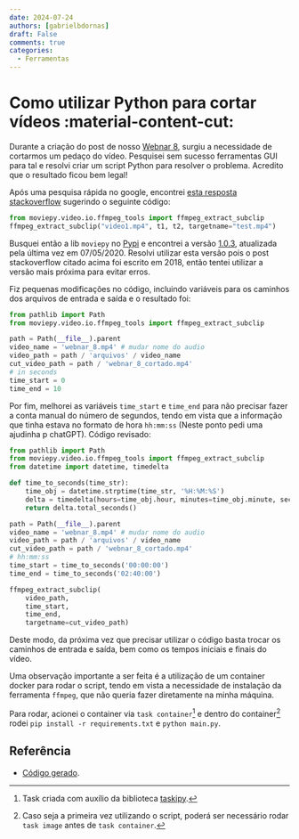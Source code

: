 ```yaml
---
date: 2024-07-24
authors: [gabrielbdornas]
draft: False
comments: true
categories:
  - Ferramentas
---
```


# Como utilizar Python para cortar vídeos :material-content-cut:

Durante a criação do post de nosso [Webnar 8](./20240712_webnar_automatiza_mg_8.md), surgiu a necessidade de cortarmos um pedaço do vídeo.
Pesquisei sem sucesso ferramentas GUI para tal e resolvi criar um script Python para resolver o problema.
Acredito que o resultado ficou bem legal!

<!-- more -->

Após uma pesquisa rápida no google, encontrei [esta resposta stackoverflow](https://stackoverflow.com/a/49697025/11755155) sugerindo o seguinte código:

```python
from moviepy.video.io.ffmpeg_tools import ffmpeg_extract_subclip
ffmpeg_extract_subclip("video1.mp4", t1, t2, targetname="test.mp4")
```

Busquei então a lib `moviepy` no [Pypi](https://pypi.org) e encontrei a versão [1.0.3](https://pypi.org/project/moviepy/1.0.3/), atualizada pela última vez em 07/05/2020. Resolvi utilizar esta versão pois o post stackoverflow citado acima foi escrito em 2018, então tentei utilizar a versão mais próxima para evitar erros.

Fiz pequenas modificações no código, incluindo variáveis para os caminhos dos arquivos de entrada e saída e o resultado foi:

```python
from pathlib import Path
from moviepy.video.io.ffmpeg_tools import ffmpeg_extract_subclip

path = Path(__file__).parent
video_name = 'webnar_8.mp4' # mudar nome do audio
video_path = path / 'arquivos' / video_name
cut_video_path = path / 'webnar_8_cortado.mp4'
# in seconds
time_start = 0
time_end = 10
```

Por fim, melhorei as variáveis `time_start` e `time_end` para não precisar fazer a conta manual do número de segundos, tendo em vista que a informação que tinha estava no formato de hora `hh:mm:ss` (Neste ponto pedi uma ajudinha p chatGPT). Código revisado:

```python
from pathlib import Path
from moviepy.video.io.ffmpeg_tools import ffmpeg_extract_subclip
from datetime import datetime, timedelta

def time_to_seconds(time_str):
    time_obj = datetime.strptime(time_str, '%H:%M:%S')
    delta = timedelta(hours=time_obj.hour, minutes=time_obj.minute, seconds=time_obj.second)
    return delta.total_seconds()

path = Path(__file__).parent
video_name = 'webnar_8.mp4' # mudar nome do audio
video_path = path / 'arquivos' / video_name
cut_video_path = path / 'webnar_8_cortado.mp4'
# hh:mm:ss
time_start = time_to_seconds('00:00:00')
time_end = time_to_seconds('02:40:00')

ffmpeg_extract_subclip(
    video_path,
    time_start,
    time_end,
    targetname=cut_video_path)
```

Deste modo, da próxima vez que precisar utilizar o código basta trocar os caminhos de entrada e saída, bem como os tempos iniciais e finais do vídeo.

Uma observação importante a ser feita é a utilização de um container docker para rodar o script, tendo em vista a necessidade de instalação da ferramenta `ffmpeg`, que não queria fazer diretamente na minha máquina.

Para rodar, acionei o container via `task container`[^1] e dentro do container[^2] rodei `pip install -r requirements.txt` e `python main.py`.

## Referência

- [Código gerado](https://github.com/gabrielbdornas/open-reprex/tree/9fad0d09256d3a8d5a3320cf957410f9e45fb6c5/202407251440_cortar_video).

[^1]: Task criada com auxílio da biblioteca [taskipy](https://pypi.org/project/taskipy/).
[^2]: Caso seja a primeira vez utilizando o script, poderá ser necessário rodar `task image` antes de `task container`.
